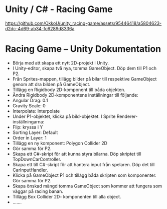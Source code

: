 # Unity / C# - Racing Game

https://github.com/OkkoU/unity_racing-game/assets/95446418/a5804623-d2dc-4d69-ab34-fc6289d8336a



# Racing Game – Unity Dokumentation

-	Börja med att skapa ett nytt 2D-projekt i Unity.
-	I Unity-editor, skapa två nya, tomma GameObject. Döp dem till P1 och P2.
-	Från Sprites-mappen, tillägg bilder på bilar till respektive GameObject genom att dra bilden på GameObject.
-	Tillägg en Rigidbody 2D-komponent till båda objekten.
-	Ändra Rigidbody 2D-komponentens inställningar till följande:
-	Angular Drag: 0.1
-	Gravity Scale: 0
-	Interpolate: Interpolate
-	Under P1-objektet, klicka på bild-objektet. I Sprite Renderer-inställningarna:
-	Flip: kryssa i Y
-	Sorting Layer: Default
-	Order in Layer: 1
-	Tillägg en ny komponent: Polygon Collider 2D
-	Gör samma för P2.
-	Skapa ett C#-skript för att kunna styra bilarna. Döp skriptet till TopDownCarController.
-	Skapa ett till C#-skript för att hantera input från spelaren. Döp det till CarInputHandler.
-	Klicka på GameObject P1 och tillägg båda skripten som komponenter. Gör samma för P2.
-	 Skapa önskad mängd tomma GameObject som kommer att fungera som väggar på racing banan.
-	Tillägg Box Collider 2D- komponenten till alla object.
-	.......
